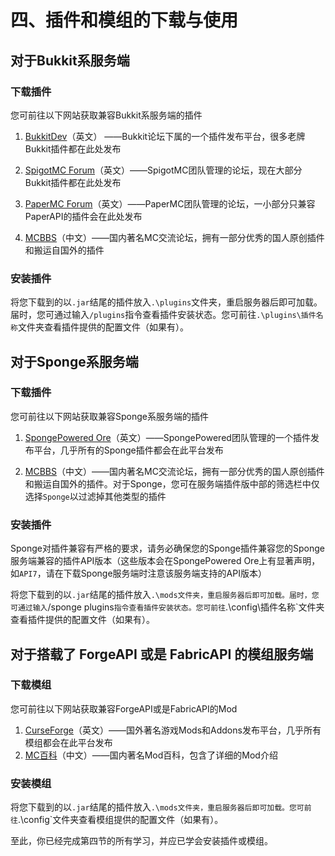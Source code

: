 # 四、插件和模组的下载与使用

## 对于Bukkit系服务端

### 下载插件

  您可前往以下网站获取兼容Bukkit系服务端的插件

1. [BukkitDev](https://dev.bukkit.org/bukkit-plugins)（英文） ——Bukkit论坛下属的一个插件发布平台，很多老牌Bukkit插件都在此处发布

2. [SpigotMC Forum](https://www.spigotmc.org/resources/)（英文）——SpigotMC团队管理的论坛，现在大部分Bukkit插件都在此处发布
3. [PaperMC Forum](https://papermc.io/forums/c/plugin-releases/paper)（英文）——PaperMC团队管理的论坛，一小部分只兼容PaperAPI的插件会在此处发布

4. [MCBBS](https://www.mcbbs.net/forum-servermod-1.html)（中文）——国内著名MC交流论坛，拥有一部分优秀的国人原创插件和搬运自国外的插件

### 安装插件

  将您下载到的以`.jar`结尾的插件放入`.\plugins`文件夹，重启服务器后即可加载。届时，您可通过输入`/plugins`指令查看插件安装状态。您可前往`.\plugins\插件名称`文件夹查看插件提供的配置文件（如果有）。

## 对于Sponge系服务端

### 下载插件

  您可前往以下网站获取兼容Sponge系服务端的插件

1. [SpongePowered Ore](https://ore.spongepowered.org/)（英文）——SpongePowered团队管理的一个插件发布平台，几乎所有的Sponge插件都会在此平台发布

2. [MCBBS](https://www.mcbbs.net/forum-servermod-1.html)（中文）——国内著名MC交流论坛，拥有一部分优秀的国人原创插件和搬运自国外的插件。对于Sponge，您可在服务端插件版中部的筛选栏中仅选择`Sponge`以过滤掉其他类型的插件

### 安装插件

  Sponge对插件兼容有严格的要求，请务必确保您的Sponge插件兼容您的Sponge服务端兼容的插件API版本（这些版本会在SpongePowered Ore上有显著声明，如`API7`，请在下载Sponge服务端时注意该服务端支持的API版本）

  将您下载到的以`.jar`结尾的插件放入`.\mods文件夹，重启服务器后即可加载。届时，您可通过输入`/sponge plugins`指令查看插件安装状态。您可前往`.\config\插件名称`文件夹查看插件提供的配置文件（如果有）。

## 对于搭载了 ForgeAPI 或是 FabricAPI 的模组服务端

### 下载模组

  您可前往以下网站获取兼容ForgeAPI或是FabricAPI的Mod

1. [CurseForge](https://www.curseforge.com/minecraft/modpacks)（英文）——国外著名游戏Mods和Addons发布平台，几乎所有模组都会在此平台发布
2. [MC百科](https://www.mcmod.cn)（中文）——国内著名Mod百科，包含了详细的Mod介绍

### 安装模组

  将您下载到的以`.jar`结尾的插件放入`.\mods文件夹，重启服务器后即可加载。您可前往`.\config`文件夹查看模组提供的配置文件（如果有）。

至此，你已经完成第四节的所有学习，并应已学会安装插件或模组。
